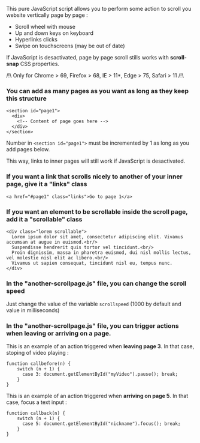 This pure JavaScript script allows you to perform some action to scroll you website vertically page by page :
- Scroll wheel with mouse
- Up and down keys on keyboard
- Hyperlinks clicks
- Swipe on touchscreens (may be out of date)

If JavaScript is desactivated, page by page scroll stills works with **scroll-snap** CSS properties.

/!\ Only for Chrome > 69, Firefox > 68, IE > 11*, Edge > 75, Safari > 11 /!\

### You can add as many pages as you want as long as they keep this structure ###
```
<section id="page1">
  <div>
    <!-- Content of page goes here -->
  </div>
</section>
```
Number in ```<section id="page1">``` must be incremented by 1 as long as you add pages below.

This way, links to inner pages will still work if JavaScript is desactivated.

### If you want a link that scrolls nicely to another of your inner page, give it a "links" class ###
```
<a href="#page1" class="links">Go to page 1</a>
```

### If you want an element to be scrollable inside the scroll page, add it a "scrollable" class ###
```
<div class="lorem scrollable">
  Lorem ipsum dolor sit amet, consectetur adipiscing elit. Vivamus accumsan at augue in euismod.<br/>
  Suspendisse hendrerit quis tortor vel tincidunt.<br/>
  Proin dignissim, massa in pharetra euismod, dui nisl mollis lectus, vel molestie nisl elit ac libero.<br/>
  Vivamus ut sapien consequat, tincidunt nisl eu, tempus nunc.
</div>
```

### In the "another-scrollpage.js" file, you can change the scroll speed ###

Just change the value of the variable ```scrollspeed``` (1000 by default and value in milliseconds)

### In the "another-scrollpage.js" file, you can trigger actions when leaving or arriving on a page. ###

This is an example of an action triggered when **leaving page 3**. In that case, stoping of video playing :
```
function callbefore(n) {
    switch (n + 1) {
      case 3: document.getElementById("myVideo").pause(); break;
    }
}
```

This is an example of an action triggered when **arriving on page 5**. In that case, focus a text input :
```
function callback(n) {
    switch (n + 1) {
      case 5: document.getElementById("nickname").focus(); break;
    }
}
```

